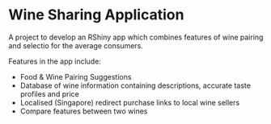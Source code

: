 # Wine Sharing Application

A project to develop an RShiny app which combines features of wine pairing and selectio for the average consumers.

Features in the app include:
- Food & Wine Pairing Suggestions
- Database of wine information containing descriptions, accurate taste profiles and price
- Localised (Singapore) redirect purchase links to local wine sellers
- Compare features between two wines
